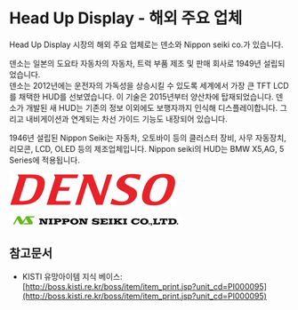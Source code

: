# Head Up Display - 해외 주요 업체

Head Up Display 시장의 해외 주요 업체로는 덴소와 Nippon seiki co.가 있습니다.

덴소는 일본의 도요타 자동차의 자동차, 트럭 부품 제조 및 판매 회사로 1949년 설립되었습니다.  
덴소는 2012년에는 운전자의 가독성을 상승시킬 수 있도록 세계에서 가장 큰 TFT LCD를 채택한 HUD를 선보였습니다. 이 기술은 2015년부터 양산차에 탑재되었습니다.
덴소가 개발된 새 HUD는 기존의 정보 이외에도 보행자까지 인식해 디스플레이합니다. 그리고 내비게이션과 연계되는 차선 가이드 기능도 내장되어 있습니다.

1946년 설립된 Nippon Seiki는 자동차, 오토바이 등의 클러스터 장비, 사무 자동장치, 리모콘, LCD, OLED 등의 제조업체입니다. Nippon seiki의 HUD는 BMW X5,AG, 5 Series에 적용됩니다.



![](./images/HeadUpDisplay_Q13_1_3.PNG)


![](./images/HeadUpDisplay_Q13_1_3_.PNG)

## 참고문서
- KISTI 유망아이템 지식 베이스: [http://boss.kisti.re.kr/boss/item/item_print.jsp?unit_cd=PI000095](http://boss.kisti.re.kr/boss/item/item_print.jsp?unit_cd=PI000095)
